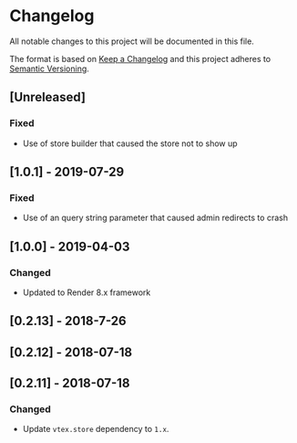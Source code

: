 # Changelog

All notable changes to this project will be documented in this file.

The format is based on [Keep a Changelog](http://keepachangelog.com/en/1.0.0/)
and this project adheres to [Semantic Versioning](http://semver.org/spec/v2.0.0.html).

## [Unreleased]

### Fixed

- Use of store builder that caused the store not to show up

## [1.0.1] - 2019-07-29

### Fixed

- Use of an query string parameter that caused admin redirects to crash

## [1.0.0] - 2019-04-03
### Changed
- Updated to Render 8.x framework

## [0.2.13] - 2018-7-26

## [0.2.12] - 2018-07-18

## [0.2.11] - 2018-07-18
### Changed
- Update `vtex.store` dependency to `1.x`. 